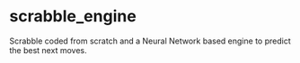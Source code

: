 # scrabble_engine
Scrabble coded from scratch and a Neural Network based engine to predict the best next moves.
